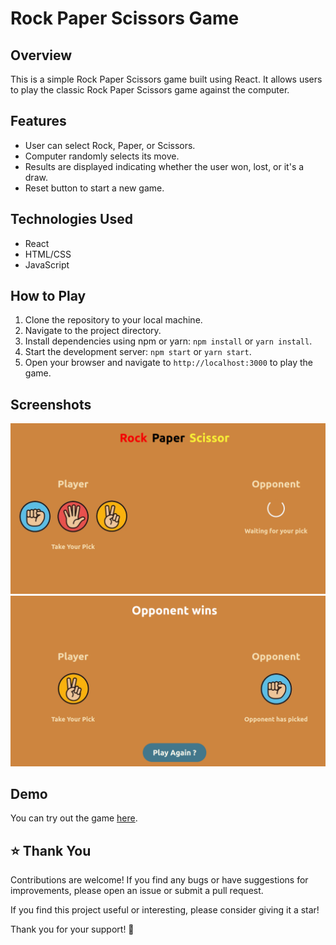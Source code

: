 # Rock Paper Scissors Game

## Overview
This is a simple Rock Paper Scissors game built using React. It allows users to play the classic Rock Paper Scissors game against the computer.

## Features
- User can select Rock, Paper, or Scissors.
- Computer randomly selects its move.
- Results are displayed indicating whether the user won, lost, or it's a draw.
- Reset button to start a new game.

## Technologies Used
- React
- HTML/CSS
- JavaScript

## How to Play
1. Clone the repository to your local machine.
2. Navigate to the project directory.
3. Install dependencies using npm or yarn: `npm install` or `yarn install`.
4. Start the development server: `npm start` or `yarn start`.
5. Open your browser and navigate to `http://localhost:3000` to play the game.

## Screenshots

![Screenshot 1](src/Assets/screenshot-1.png)
![Screenshot 2](src/Assets/screenshot-2.png)


## Demo
You can try out the game [here](https://shrabya35.github.io/Rock-paper-scissors/).

## ⭐️ Thank You 
Contributions are welcome! If you find any bugs or have suggestions for improvements, please open an issue or submit a pull request.

If you find this project useful or interesting, please consider giving it a star! 

Thank you for your support! 🚀

